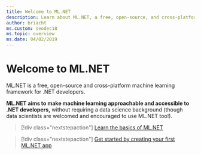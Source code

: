```yaml
---
title: Welcome to ML.NET
description: Learn about ML.NET, a free, open-source, and cross-platform machine learning framework that enables you to build custom AI solutions and integrate them into your .NET applications.
author: briacht
ms.custom: seodec18
ms.topic: overview
ms.date: 04/02/2019
---
```

# Welcome to ML.NET

ML.NET is a free, open-source and cross-platform machine learning framework for .NET developers.
 
**ML.NET aims to make machine learning approachable and accessible to .NET developers,** without requiring a data science background (though data scientists are welcomed and encouraged to use ML.NET too!).

> [!div class="nextstepaction"]
> [Learn the basics of ML.NET](what-is-mldotnet.md)

> [!div class="nextstepaction"]
> [Get started by creating your first ML.NET app](github-issue-classification.md)